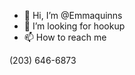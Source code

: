 - 👋 Hi, I’m @Emmaquinns
- 👀 I’m looking for hookup 
- 📫 How to reach me 

(203) 646-6873
<!---
Emmaquinns/Emmaquinns is a ✨ special ✨ repository because its `README.md` (this file) appears on your GitHub profile.
You can click the Preview link to take a look at your changes.
--->
